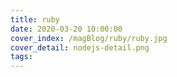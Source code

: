 ```yaml
---
title: ruby
date: 2020-03-20 10:00:00
cover_index: /magBlog/ruby/ruby.jpg
cover_detail: nodejs-detail.png
tags:
---
```

